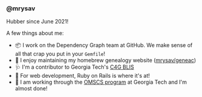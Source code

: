 ### @mrysav

Hubber since June 2021!

A few things about me:

- 📦 I work on the Dependency Graph team at GitHub. We make sense of all that crap you put in your `Gemfile`!
- 📖 I enjoy maintaining my homebrew genealogy website ([mrysav/geneac](https://github.com/mrysav/geneac))
- 🩺 I'm a contributor to Georgia Tech's [C4G BLIS](https://github.com/C4G/BLIS/)
- 💎 For web development, Ruby on Rails is where it's at!
- 🏫 I am working through the [OMSCS program](https://omscs.gatech.edu/home) at Georgia Tech and I'm almost done!
